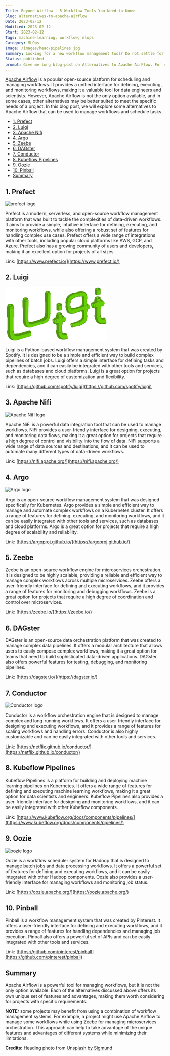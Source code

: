 ```yaml
---
Title: Beyond Airflow - 5 Workflow Tools You Need to Know
Slug: alternatives-to-apache-airflow
Date: 2023-02-12
Modified: 2023-02-12
Start: 2023-02-12
Tags: machine-learning, workflow, mlops
Category: MLOps
Image: /images/head/pipelines.jpg
Summary: Looking for a new workflow management tool? Do not settle for Apache Airflow just because it is popular. Discover 5 cutting-edge alternatives that could be a better fit for your needs.
Status: published
prompt: Give me long blog-post on Alternatives to Apache AirFlow. For each tool provide link.
---
```


[Apache Airflow](https://airflow.apache.org/) is a popular open-source platform for scheduling and managing workflows. It provides a unified interface for defining, executing, and monitoring workflows, making it a valuable tool for data engineers and scientists. However, Apache Airflow is not the only option available, and in some cases, other alternatives may be better suited to meet the specific needs of a project. In this blog post, we will explore some alternatives to Apache Airflow that can be used to manage workflows and schedule tasks.

<!-- MarkdownTOC levels="2,3" autolink="true" autoanchor="true" -->

- [1.  Prefect](#1-prefect)
- [2.  Luigi](#2-luigi)
- [3.  Apache Nifi](#3-apache-nifi)
- [4.  Argo](#4-argo)
- [5.  Zeebe](#5-zeebe)
- [6.  DAGster](#6-dagster)
- [7.  Conductor](#7-conductor)
- [8.  Kubeflow Pipelines](#8-kubeflow-pipelines)
- [9.  Oozie](#9-oozie)
- [10.  Pinball](#10-pinball)
- [Summary](#summary)

<!-- /MarkdownTOC -->

<a id="1-prefect"></a>
## 1.  Prefect
![prefect logo](https://d33wubrfki0l68.cloudfront.net/dbca607e3f64720cb471fc40cdb54c68cea5c86d/3ad5f/assets/img/prefect-logo-gradient-white.c4c1e293.svg)

Prefect is a modern, serverless, and open-source workflow management platform that was built to tackle the complexities of data-driven workflows. It aims to provide a simple, intuitive interface for defining, executing, and monitoring workflows, while also offering a robust set of features for handling complex use cases. Prefect offers a wide range of integrations with other tools, including popular cloud platforms like AWS, GCP, and Azure. Prefect also has a growing community of users and developers, making it an excellent option for projects of all sizes.

Link: [https://www.prefect.io/](https://www.prefect.io/)

<a id="2-luigi"></a>
## 2.  Luigi

![luigi logo](https://raw.githubusercontent.com/spotify/luigi/master/doc/luigi.png)

Luigi is a Python-based workflow management system that was created by Spotify. It is designed to be a simple and efficient way to build complex pipelines of batch jobs. Luigi offers a simple interface for defining tasks and dependencies, and it can easily be integrated with other tools and services, such as databases and cloud platforms. Luigi is a great option for projects that require a high degree of customization and flexibility.

Link: [https://github.com/spotify/luigi](https://github.com/spotify/luigi)

<a id="3-apache-nifi"></a>
## 3.  Apache Nifi
![Apache Nifi logo](https://nifi.apache.org/assets/images/apache-nifi-logo.svg)

Apache NiFi is a powerful data integration tool that can be used to manage workflows. NiFi provides a user-friendly interface for designing, executing, and monitoring data flows, making it a great option for projects that require a high degree of control and visibility into the flow of data. NiFi supports a wide range of data sources and destinations, and it can be used to automate many different types of data-driven workflows.

Link: [https://nifi.apache.org/](https://nifi.apache.org/)

<a id="4-argo"></a>
## 4.  Argo
![Argo logo](/images/airflow_alternatives/argo.png)

Argo is an open-source workflow management system that was designed specifically for Kubernetes. Argo provides a simple and efficient way to manage and automate complex workflows on a Kubernetes cluster. It offers a range of features for defining, executing, and monitoring workflows, and it can be easily integrated with other tools and services, such as databases and cloud platforms. Argo is a great option for projects that require a high degree of scalability and reliability.

Link: [https://argoproj.github.io/](https://argoproj.github.io/)

<a id="5-zeebe"></a>
## 5.  Zeebe

Zeebe is an open-source workflow engine for microservices orchestration. It is designed to be highly scalable, providing a reliable and efficient way to manage complex workflows across multiple microservices. Zeebe offers a user-friendly interface for defining and executing workflows, and it provides a range of features for monitoring and debugging workflows. Zeebe is a great option for projects that require a high degree of coordination and control over microservices.

Link: [https://zeebe.io/](https://zeebe.io/)

<a id="6-dagster"></a>
## 6.  DAGster

DAGster is an open-source data orchestration platform that was created to manage complex data pipelines. It offers a modular architecture that allows users to easily compose complex workflows, making it a great option for teams that need to build sophisticated data-driven applications. DAGster also offers powerful features for testing, debugging, and monitoring pipelines.

Link: [https://dagster.io/](https://dagster.io/)

<a id="7-conductor"></a>
## 7.  Conductor
![Conductor logo](https://conductor.netflix.com/img/logo.svg)

Conductor is a workflow orchestration engine that is designed to manage complex and long-running workflows. It offers a user-friendly interface for designing and executing workflows, and it provides a range of features for scaling workflows and handling errors. Conductor is also highly customizable and can be easily integrated with other tools and services.

Link: [https://netflix.github.io/conductor/](https://netflix.github.io/conductor/)

<a id="8-kubeflow-pipelines"></a>
## 8.  Kubeflow Pipelines

Kubeflow Pipelines is a platform for building and deploying machine learning pipelines on Kubernetes. It offers a wide range of features for defining and executing machine learning workflows, making it a great option for data scientists and engineers. Kubeflow Pipelines also provides a user-friendly interface for designing and monitoring workflows, and it can be easily integrated with other Kubeflow components.

Link: [https://www.kubeflow.org/docs/components/pipelines/](https://www.kubeflow.org/docs/components/pipelines/)

<a id="9-oozie"></a>
## 9.  Oozie
![oozie logo](https://oozie.apache.org/images/oozie_200x.png)

Oozie is a workflow scheduler system for Hadoop that is designed to manage batch jobs and data processing workflows. It offers a powerful set of features for defining and executing workflows, and it can be easily integrated with other Hadoop components. Oozie also provides a user-friendly interface for managing workflows and monitoring job status.

Link: [https://oozie.apache.org/](https://oozie.apache.org/)

<a id="10-pinball"></a>
## 10.  Pinball

Pinball is a workflow management system that was created by Pinterest. It offers a user-friendly interface for defining and executing workflows, and it provides a range of features for handling dependencies and managing job execution. Pinball also offers a powerful set of APIs and can be easily integrated with other tools and services.

Link: [https://github.com/pinterest/pinball](https://github.com/pinterest/pinball)


<a id="summary"></a>
## Summary
Apache Airflow is a powerful tool for managing workflows, but it is not the only option available. Each of the alternatives discussed above offers its own unique set of features and advantages, making them worth considering for projects with specific requirements. 

**NOTE:** some projects may benefit from using a combination of workflow management systems. For example, a project might use Apache Airflow to manage some workflows while using Zeebe for managing microservices orchestration. This approach can help to take advantage of the unique features and advantages of different systems while minimizing their limitations.

**Credits:**
Heading photo from [Unsplash](https://unsplash.com/photos/4CNNH2KEjhc) by [Sigmund](https://unsplash.com/@sigmund)